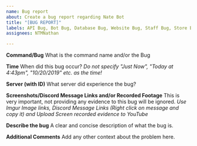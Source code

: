 ```yaml
---
name: Bug report
about: Create a bug report regarding Nate Bot
title: "[BUG REPORT]"
labels: API Bug, Bot Bug, Database Bug, Website Bug, Staff Bug, Store Bug, Duplicate, Invalid, Nate Bot, Holo, DisBots, Sonic, Hive Tools, Sonic, NTM Development, Other, Ignored, Won't Fix/Add
assignees: NTMNathan

---
```


**Command/Bug**
What is the command name and/or the Bug

**Time**
When did this bug occur?
*Do not specify "Just Now", "Today at 4:43pm", "10/20/2019" etc. as the time!*

**Server (with ID)**
What server did experience the bug?

**Screenshots/Discord Message Links and/or Recorded Footage**
This is very important, not providing any evidence to this bug will be ignored.
*Use Imgur Image links, Discord Message Links (Right click on message and copy it) and Upload Screen recorded evidence to YouTube*

**Describe the bug**
A clear and concise description of what the bug is.

**Additional Comments**
Add any other context about the problem here.
